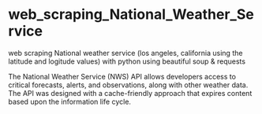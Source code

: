 # web_scraping_National_Weather_Service
web scraping National weather service (los angeles, california using the latitude and logitude values) with python using beautiful soup &amp; requests


The National Weather Service (NWS) API allows developers access to critical forecasts, alerts, and observations, along with other weather data. The API was designed with a cache-friendly approach that expires content based upon the information life cycle.
